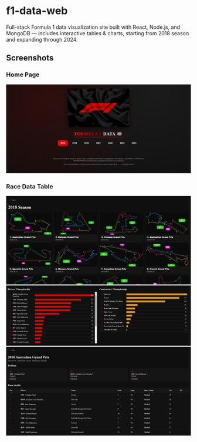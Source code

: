 # f1-data-web
Full-stack Formula 1 data visualization site built with React, Node.js, and MongoDB — includes interactive tables &amp; charts, starting from 2018 season and expanding through 2024.

## Screenshots

### Home Page
![Home Page](assets/f1-screenshot1.jpg)

### Race Data Table
![Race Data Table](assets/f1-screenshot2.jpg)
![Race Data Table](assets/f1-screenshot3.jpg)
![Race Data Table](assets/f1-screenshot4.jpg)
